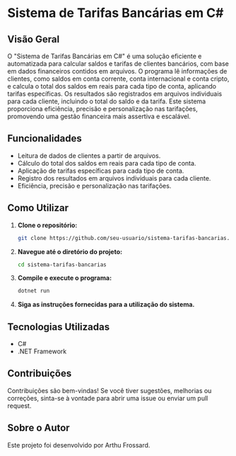 # Sistema de Tarifas Bancárias em C#

## Visão Geral
O "Sistema de Tarifas Bancárias em C#" é uma solução eficiente e automatizada para calcular saldos e tarifas de clientes bancários, com base em dados financeiros contidos em arquivos. O programa lê informações de clientes, como saldos em conta corrente, conta internacional e conta cripto, e calcula o total dos saldos em reais para cada tipo de conta, aplicando tarifas específicas. Os resultados são registrados em arquivos individuais para cada cliente, incluindo o total do saldo e da tarifa. Este sistema proporciona eficiência, precisão e personalização nas tarifações, promovendo uma gestão financeira mais assertiva e escalável.

## Funcionalidades
- Leitura de dados de clientes a partir de arquivos.
- Cálculo do total dos saldos em reais para cada tipo de conta.
- Aplicação de tarifas específicas para cada tipo de conta.
- Registro dos resultados em arquivos individuais para cada cliente.
- Eficiência, precisão e personalização nas tarifações.

## Como Utilizar
1. **Clone o repositório:**
   ```bash
   git clone https://github.com/seu-usuario/sistema-tarifas-bancarias.git
   ```

2. **Navegue até o diretório do projeto:**
   ```bash
   cd sistema-tarifas-bancarias
   ```

3. **Compile e execute o programa:**
   ```bash
   dotnet run
   ```

4. **Siga as instruções fornecidas para a utilização do sistema.**

## Tecnologias Utilizadas
- C#
- .NET Framework

## Contribuições
Contribuições são bem-vindas! Se você tiver sugestões, melhorias ou correções, sinta-se à vontade para abrir uma issue ou enviar um pull request.

## Sobre o Autor
Este projeto foi desenvolvido por Arthu Frossard.
